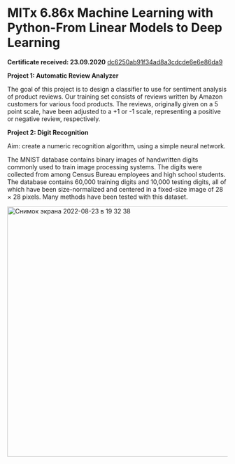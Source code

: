 # MITx 6.86x Machine Learning with Python-From Linear Models to Deep Learning

**Certificate received: 23.09.2020** [dc6250ab91f34ad8a3cdcde6e6e86da9](https://courses.edx.org/certificates/dc6250ab91f34ad8a3cdcde6e6e86da9)

**Project 1: Automatic Review Analyzer** 

The goal of this project is to design a classifier to use for sentiment analysis of product reviews. Our training set consists of reviews written by Amazon customers for various food products. The reviews, originally given on a 5 point scale, have been adjusted to a +1 or -1 scale, representing a positive or negative review, respectively. 




**Project 2: Digit Recognition** 

Aim: create a numeric recognition algorithm, using a simple neural network.  

The MNIST database contains binary images of handwritten digits commonly used to train image processing systems. The digits were collected from among Census Bureau employees and high school students. The database contains 60,000 training digits and 10,000 testing digits, all of which have been size-normalized and centered in a fixed-size image of 28 × 28 pixels. Many methods have been tested with this dataset. 


<img width="572" alt="Снимок экрана 2022-08-23 в 19 32 38" src="https://user-images.githubusercontent.com/55465730/186226216-f3c79675-07ff-4ad3-bfbc-35ad7c1a50ab.png">
